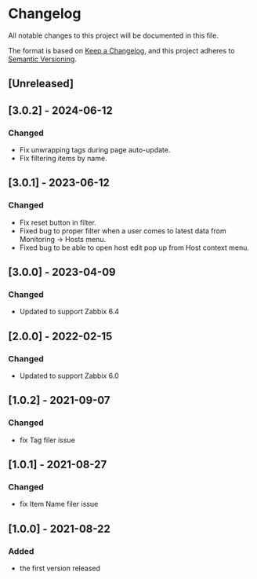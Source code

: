 # Changelog
All notable changes to this project will be documented in this file.

The format is based on [Keep a Changelog](https://keepachangelog.com/en/1.0.0/),
and this project adheres to [Semantic Versioning](https://semver.org/spec/v2.0.0.html).

## [Unreleased]

## [3.0.2] - 2024-06-12
### Changed
- Fix unwrapping tags during page auto-update.
- Fix filtering items by name.

## [3.0.1] - 2023-06-12
### Changed
- Fix reset button in filter.
- Fixed bug to proper filter when a user comes to latest data from Monitoring -> Hosts menu.
- Fixed bug to be able to open host edit pop up from Host context menu.

## [3.0.0] - 2023-04-09
### Changed
- Updated to support Zabbix 6.4

## [2.0.0] - 2022-02-15
### Changed
- Updated to support Zabbix 6.0

## [1.0.2] - 2021-09-07
### Changed
- fix Tag filer issue

## [1.0.1] - 2021-08-27
### Changed
- fix Item Name filer issue

## [1.0.0] - 2021-08-22
### Added
- the first version released
